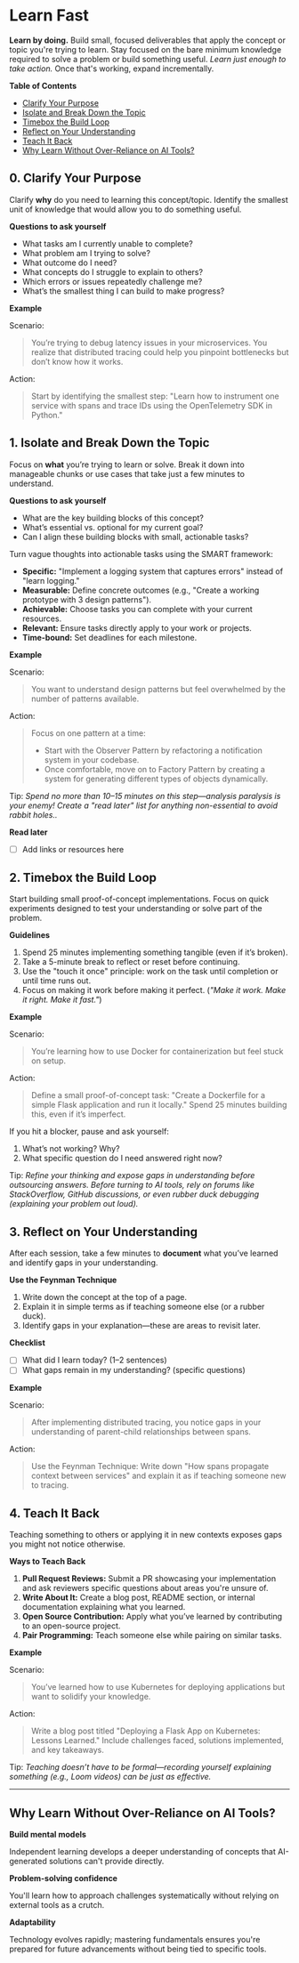 # Learn Fast

**Learn by doing.** Build small, focused deliverables that apply the concept or topic you're trying to learn. Stay focused on the bare minimum knowledge required to solve a problem or build something useful. _Learn just enough to take action._ Once that's working, expand incrementally.

**Table of Contents**

- [Clarify Your Purpose](#0-clarify-your-purpose)
- [Isolate and Break Down the Topic](#1-isolate-and-break-down-the-topic)
- [Timebox the Build Loop](#2-timebox-the-build-loop)
- [Reflect on Your Understanding](#3-reflect-on-your-understanding)
- [Teach It Back](#4-teach-it-back)
- [Why Learn Without Over-Reliance on AI Tools?](#why-learn-without-over-reliance-on-ai-tools)

## 0. Clarify Your Purpose

Clarify **why** do you need to learning this concept/topic. Identify the smallest unit of knowledge that would allow you to do something useful.

**Questions to ask yourself**

- What tasks am I currently unable to complete?
- What problem am I trying to solve?
- What outcome do I need?
- What concepts do I struggle to explain to others?
- Which errors or issues repeatedly challenge me?
- What’s the smallest thing I can build to make progress?

**Example**

Scenario:

> You’re trying to debug latency issues in your microservices. You realize that distributed tracing could help you pinpoint bottlenecks but don’t know how it works.

Action:

> Start by identifying the smallest step: "Learn how to instrument one service with spans and trace IDs using the OpenTelemetry SDK in Python."

## 1. Isolate and Break Down the Topic

Focus on **what** you’re trying to learn or solve. Break it down into manageable chunks or use cases that take just a few minutes to understand.

**Questions to ask yourself**

- What are the key building blocks of this concept?
- What’s essential vs. optional for my current goal?
- Can I align these building blocks with small, actionable tasks?

Turn vague thoughts into actionable tasks using the SMART framework:

-   **Specific:** "Implement a logging system that captures errors" instead of "learn logging."
-   **Measurable:** Define concrete outcomes (e.g., "Create a working prototype with 3 design patterns").
-   **Achievable:** Choose tasks you can complete with your current resources.
-   **Relevant:** Ensure tasks directly apply to your work or projects.
-   **Time-bound:** Set deadlines for each milestone.

**Example**

Scenario:

> You want to understand design patterns but feel overwhelmed by the number of patterns available.

Action:

> Focus on one pattern at a time:
> - Start with the Observer Pattern by refactoring a notification system in your codebase.
> - Once comfortable, move on to Factory Pattern by creating a system for generating different types of objects dynamically.

Tip: _Spend no more than 10–15 minutes on this step—analysis paralysis is your enemy! Create a "read later" list for anything non-essential to avoid rabbit holes.._

**Read later**

- [ ] Add links or resources here

## 2. Timebox the Build Loop

Start building small proof-of-concept implementations. Focus on quick experiments designed to test your understanding or solve part of the problem.

**Guidelines**

1. Spend 25 minutes implementing something tangible (even if it’s broken).
2. Take a 5-minute break to reflect or reset before continuing.
3. Use the "touch it once" principle: work on the task until completion or until time runs out.
4. Focus on making it work before making it perfect. (_"Make it work. Make it right. Make it fast."_)

**Example**

Scenario:

> You’re learning how to use Docker for containerization but feel stuck on setup.

Action:

> Define a small proof-of-concept task: "Create a Dockerfile for a simple Flask application and run it locally." Spend 25 minutes building this, even if it’s imperfect.

If you hit a blocker, pause and ask yourself:

1. What’s not working? Why?
2. What specific question do I need answered right now?

Tip: _Refine your thinking and expose gaps in understanding before outsourcing answers. Before turning to AI tools, rely on forums like StackOverflow, GitHub discussions, or even rubber duck debugging (explaining your problem out loud)._

## 3. Reflect on Your Understanding

After each session, take a few minutes to **document** what you’ve learned and identify gaps in your understanding. 

**Use the Feynman Technique**

1.  Write down the concept at the top of a page.
2.  Explain it in simple terms as if teaching someone else (or a rubber duck).
3.  Identify gaps in your explanation—these are areas to revisit later.

**Checklist**

- [ ] What did I learn today? (1–2 sentences)
- [ ] What gaps remain in my understanding? (specific questions)

**Example**

Scenario:

> After implementing distributed tracing, you notice gaps in your understanding of parent-child relationships between spans.

Action:

> Use the Feynman Technique: Write down "How spans propagate context between services" and explain it as if teaching someone new to tracing.

## 4. Teach It Back

Teaching something to others or applying it in new contexts exposes gaps you might not notice otherwise.

**Ways to Teach Back**

1.  **Pull Request Reviews:** Submit a PR showcasing your implementation and ask reviewers specific questions about areas you're unsure of.
2.  **Write About It:** Create a blog post, README section, or internal documentation explaining what you learned.
3.  **Open Source Contribution:** Apply what you’ve learned by contributing to an open-source project.
4.  **Pair Programming:** Teach someone else while pairing on similar tasks.

**Example**

Scenario:

> You’ve learned how to use Kubernetes for deploying applications but want to solidify your knowledge.

Action:

> Write a blog post titled "Deploying a Flask App on Kubernetes: Lessons Learned." Include challenges faced, solutions implemented, and key takeaways.

Tip: _Teaching doesn’t have to be formal—recording yourself explaining something (e.g., Loom videos) can be just as effective._

---

## Why Learn Without Over-Reliance on AI Tools?

**Build mental models**

Independent learning develops a deeper understanding of concepts that AI-generated solutions can't provide directly.

**Problem-solving confidence**

You'll learn how to approach challenges systematically without relying on external tools as a crutch.

**Adaptability**

Technology evolves rapidly; mastering fundamentals ensures you're prepared for future advancements without being tied to specific tools.
